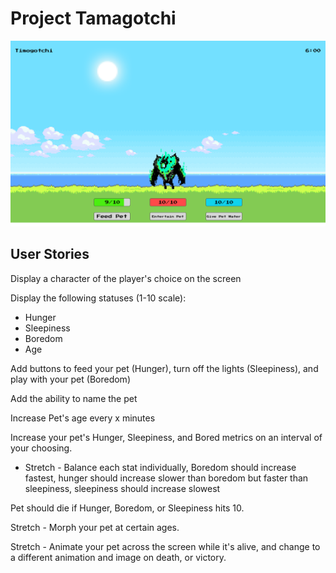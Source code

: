 # Project Tamagotchi

![Wireframe Image](./assets/wireframe.png)

## User Stories
Display a character of the player's choice on the screen

Display the following statuses (1-10 scale):
- Hunger
- Sleepiness
- Boredom
- Age

Add buttons to feed your pet (Hunger), turn off the lights (Sleepiness), and play with your pet (Boredom)

Add the ability to name the pet

Increase Pet's age every x minutes

Increase your pet's Hunger, Sleepiness, and Bored metrics on an interval of your choosing. 
- Stretch - Balance each stat individually, Boredom should increase fastest, hunger should increase slower than boredom but faster than sleepiness, sleepiness should increase slowest

Pet should die if Hunger, Boredom, or Sleepiness hits 10.

Stretch - Morph your pet at certain ages.

Stretch - Animate your pet across the screen while it's alive, and change to a different animation and image on death, or victory.
